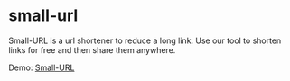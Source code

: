 # small-url
 Small-URL is a url shortener to reduce a long link. Use our tool to shorten links for free and then share them anywhere.
 
 Demo: <a href="https://gjaiswal108.github.io/small-url" target="_blank">Small-URL</a>
